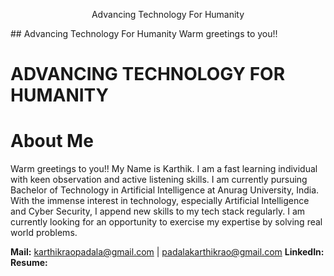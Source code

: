 <p style="text-align:center;">Advancing Technology For Humanity</p>
## Advancing Technology For Humanity
Warm greetings to you!!






# ADVANCING TECHNOLOGY FOR HUMANITY

# About Me

Warm greetings to you!!
My Name is Karthik. I am a fast learning individual with keen observation and active listening skills. I am currently pursuing Bachelor of Technology in Artificial Intelligence at Anurag University, India. With the immense interest in technology, especially Artificial Intelligence and Cyber Security, I append new skills to my tech stack regularly. I am currently looking for an opportunity to exercise my expertise by solving real world problems.

**Mail:** karthikraopadala@gmail.com | padalakarthikrao@gmail.com
**LinkedIn:** 
**Resume:**

<!--
**KARTHIK-RAO-4572/KARTHIK-RAO-4572** is a ✨ _special_ ✨ repository because its `README.md` (this file) appears on your GitHub profile.

Here are some ideas to get you started:

- 🔭 I’m currently working on ...
- 🌱 I’m currently learning ...
- 👯 I’m looking to collaborate on ...
- 🤔 I’m looking for help with ...
- 💬 Ask me about ...
- 📫 How to reach me: ...
- 😄 Pronouns: ...
- ⚡ Fun fact: ...
-->
